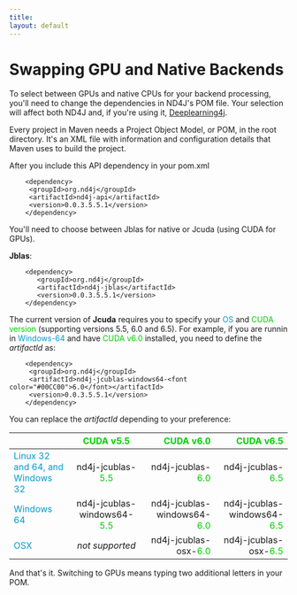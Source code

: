 ```yaml
---
title: 
layout: default
---
```


# Swapping GPU and Native Backends

To select between GPUs and native CPUs for your backend processing, you'll need to change the dependencies in ND4J's POM file. Your selection will affect both ND4J and, if you're using it, [Deeplearning4j](http://deeplearning4j.org/).

Every project in Maven needs a Project Object Model, or POM, in the root directory. It's an XML file with information and configuration details that Maven uses to build the project.

After you include this API dependency in your pom.xml

        <dependency>
         <groupId>org.nd4j</groupId>
         <artifactId>nd4j-api</artifactId>
         <version>0.0.3.5.5.1</version>
        </dependency>

You'll need to choose between Jblas for native or Jcuda (using CUDA for GPUs).

__Jblas__:

        <dependency>
           <groupId>org.nd4j</groupId>
           <artifactId>nd4j-jblas</artifactId>
           <version>0.0.3.5.5.1</version>
        </dependency>

The current version of __Jcuda__ requires you to specify your <font color="#0099CC">OS</font> and <font color="#00CC00">CUDA version</font> (supporting versions 5.5, 6.0 and 6.5). For example, if you are runnin in <font color="#0099CC">Windows-64</font> and have <font color="#00CC00">CUDA v6.0</font> installed, you need to define the _artifactId_ as:

        <dependency>
         <groupId>org.nd4j</groupId>
         <artifactId>nd4j-jcublas-windows64-<font color="#00CC00">6.0</font></artifactId>
         <version>0.0.3.5.5.1</version>
        </dependency>

You can replace the _artifactId_ depending to your preference:

|                                 | <font color="#00CC00">CUDA v5.5</font>                  | <font color="#00CC00">CUDA v6.0</font>                  | <font color="#00CC00">CUDA v6.5</font>                  |
| ------------------------------- |:--------------------------:| --------------------------:|---------------------------:|
| <font color="#0099CC">Linux 32 and 64, and Windows 32</font> | nd4j-jcublas-<font color="#00CC00">5.5</font>           | nd4j-jcublas-<font color="#00CC00">6.0</font>           | nd4j-jcublas-<font color="#00CC00">6.5</font>           |
| <font color="#0099CC">Windows 64</font>                      | nd4j-jcublas-windows64-<font color="#00CC00">5.5</font> | nd4j-jcublas-windows64-<font color="#00CC00">6.0</font> | nd4j-jcublas-windows64-<font color="#00CC00">6.5</font> |
| <font color="#0099CC">OSX</font>                             | _not supported_            | nd4j-jcublas-osx-<font color="#00CC00">6.0</font>       | nd4j-jcublas-osx-<font color="#00CC00">6.5</font>       |

And that's it. Switching to GPUs means typing two additional letters in your POM.
